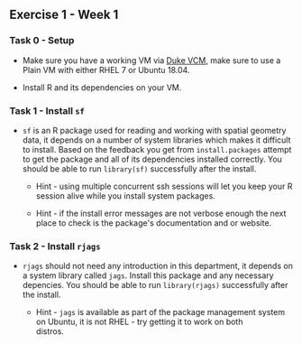 Exercise 1 - Week 1
----------------------

### Task 0 - Setup

* Make sure you have a working VM via [Duke VCM](https://vcm.duke.edu), make sure to use a Plain VM with either RHEL 7 or Ubuntu 18.04.

* Install R and its dependencies on your VM.


### Task 1 - Install `sf`

* `sf` is an R package used for reading and working with spatial geometry data, it depends on a number of system libraries which 
  makes it difficult to install. Based on the feedback you get from `install.packages` attempt to get the package and all of its 
  dependencies installed correctly. You should be able to run `library(sf)` successfully after the install.
  
  * Hint - using multiple concurrent ssh sessions will let you keep your R session alive while you install system packages.

  * Hint - if the install error messages are not verbose enough the next place to check is the package's documentation and or website.

### Task 2 - Install `rjags`

* `rjags` should not need any introduction in this department, it depends on a system library called `jags`. Install this package 
  and any necessary depencies. You should be able to run `library(rjags)` successfully after the install.
  
  * Hint - `jags` is available as part of the package management system on Ubuntu, it is not RHEL - try getting it to work on both    
  distros.


